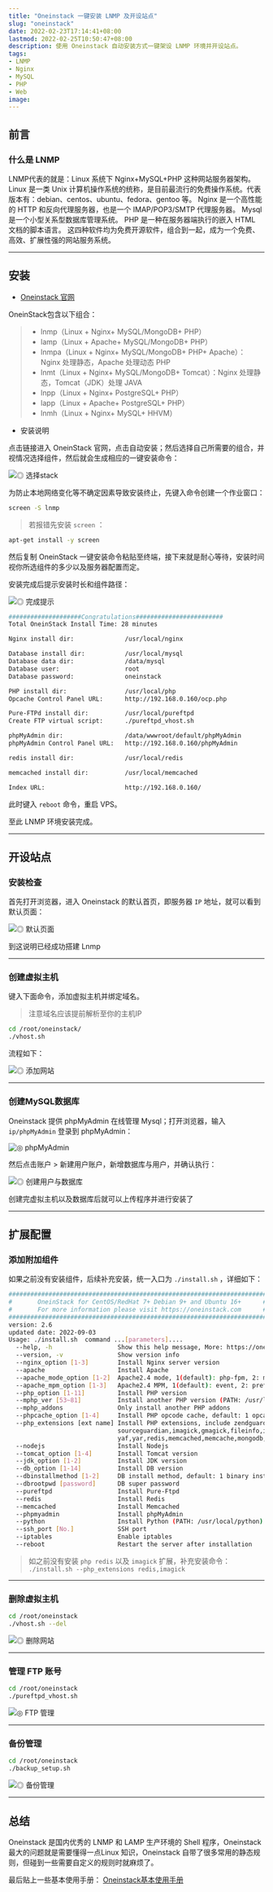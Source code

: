 ```yaml
---
title: "Oneinstack 一键安装 LNMP 及开设站点"
slug: "oneinstack"
date: 2022-02-23T17:14:41+08:00
lastmod: 2022-02-25T10:50:47+08:00
description: 使用 Oneinstack 自动安装方式一键架设 LNMP 环境并开设站点。
tags:
- LNMP
- Nginx
- MySQL
- PHP
- Web
image: 
---
```


## 前言

### 什么是 LNMP
LNMP代表的就是：Linux 系统下 Nginx+MySQL+PHP 这种网站服务器架构。
Linux 是一类 Unix 计算机操作系统的统称，是目前最流行的免费操作系统。代表版本有：debian、centos、ubuntu、fedora、gentoo 等。
Nginx 是一个高性能的 HTTP 和反向代理服务器，也是一个 IMAP/POP3/SMTP 代理服务器。
Mysql 是一个小型关系型数据库管理系统。
PHP 是一种在服务器端执行的嵌入 HTML 文档的脚本语言。
这四种软件均为免费开源软件，组合到一起，成为一个免费、高效、扩展性强的网站服务系统。

<!--more-->

---

## 安装

- [Oneinstack 官网](https://oneinstack.com)

OneinStack包含以下组合：

> - lnmp（Linux + Nginx+ MySQL/MongoDB+ PHP）
> - lamp（Linux + Apache+ MySQL/MongoDB+ PHP）
> - lnmpa（Linux + Nginx+ MySQL/MongoDB+ PHP+ Apache）：Nginx 处理静态，Apache 处理动态 PHP
> - lnmt（Linux + Nginx+ MySQL/MongoDB+ Tomcat）：Nginx 处理静态，Tomcat（JDK）处理 JAVA
> - lnpp（Linux + Nginx+ PostgreSQL+ PHP）
> - lapp（Linux + Apache+ PostgreSQL+ PHP）
> - lnmh（Linux + Nginx+ MySQL+ HHVM）

- 安装说明

点击链接进入 OneinStack 官网，点击自动安装；然后选择自己所需要的组合，并视情况选择组件，然后就会生成相应的一键安装命令：

![◎ 选择stack](instack1.jpg)

为防止本地网络变化等不确定因素导致安装终止，先键入命令创建一个作业窗口：

```bash
screen -S lnmp
```

> 若报错先安装 `screen` ：

```bash
apt-get install -y screen
```

然后复制 OneinStack 一键安装命令粘贴至终端，接下来就是耐心等待，安装时间视你所选组件的多少以及服务器配置而定。

安装完成后提示安装时长和组件路径：

![◎ 完成提示](instack2.jpg)

```bash
####################Congratulations########################
Total OneinStack Install Time: 28 minutes

Nginx install dir:              /usr/local/nginx

Database install dir:           /usr/local/mysql
Database data dir:              /data/mysql
Database user:                  root
Database password:              oneinstack

PHP install dir:                /usr/local/php
Opcache Control Panel URL:      http://192.168.0.160/ocp.php

Pure-FTPd install dir:          /usr/local/pureftpd
Create FTP virtual script:      ./pureftpd_vhost.sh

phpMyAdmin dir:                 /data/wwwroot/default/phpMyAdmin
phpMyAdmin Control Panel URL:   http://192.168.0.160/phpMyAdmin

redis install dir:              /usr/local/redis

memcached install dir:          /usr/local/memcached

Index URL:                      http://192.168.0.160/
```

此时键入 `reboot` 命令，重启 VPS。

至此 LNMP 环境安装完成。

---

## 开设站点

### 安装检查

首先打开浏览器，进入 Oneinstack 的默认首页，即服务器 `IP` 地址，就可以看到默认页面：

![◎ 默认页面](instack3.jpg)

到这说明已经成功搭建 Lnmp

---

### 创建虚拟主机

键入下面命令，添加虚拟主机并绑定域名。

> 注意域名应该提前解析至你的主机IP

```bash
cd /root/oneinstack/
./vhost.sh
```

流程如下：

![◎ 添加网站](instack4.png)

---

### 创建MySQL数据库

Oneinstack 提供 phpMyAdmin 在线管理 Mysql；打开浏览器，输入 `ip/phpMyAdmin` 登录到 phpMyAdmin：

![◎ phpMyAdmin](instack5.jpg)

然后点击账户 > 新建用户账户，新增数据库与用户，并确认执行：

![◎ 创建用户与数据库](instack6.jpg)

创建完虚拟主机以及数据库后就可以上传程序并进行安装了

---

## 扩展配置

### 添加附加组件

如果之前没有安装组件，后续补充安装，统一入口为 `./install.sh` ，详细如下：

```bash
#######################################################################
#       OneinStack for CentOS/RedHat 7+ Debian 9+ and Ubuntu 16+      #
#       For more information please visit https://oneinstack.com      #
#######################################################################
version: 2.6
updated date: 2022-09-03
Usage: ./install.sh  command ...[parameters]....
  --help, -h                  Show this help message, More: https://oneinstack.com/auto
  --version, -v               Show version info
  --nginx_option [1-3]        Install Nginx server version
  --apache                    Install Apache
  --apache_mode_option [1-2]  Apache2.4 mode, 1(default): php-fpm, 2: mod_php
  --apache_mpm_option [1-3]   Apache2.4 MPM, 1(default): event, 2: prefork, 3: worker
  --php_option [1-11]         Install PHP version
  --mphp_ver [53~81]          Install another PHP version (PATH: /usr/local/php${mphp_ver})
  --mphp_addons               Only install another PHP addons
  --phpcache_option [1-4]     Install PHP opcode cache, default: 1 opcache
  --php_extensions [ext name] Install PHP extensions, include zendguardloader,ioncube,
                              sourceguardian,imagick,gmagick,fileinfo,imap,ldap,calendar,phalcon,
                              yaf,yar,redis,memcached,memcache,mongodb,swoole,xdebug
  --nodejs                    Install Nodejs
  --tomcat_option [1-4]       Install Tomcat version
  --jdk_option [1-2]          Install JDK version
  --db_option [1-14]          Install DB version
  --dbinstallmethod [1-2]     DB install method, default: 1 binary install
  --dbrootpwd [password]      DB super password
  --pureftpd                  Install Pure-Ftpd
  --redis                     Install Redis
  --memcached                 Install Memcached
  --phpmyadmin                Install phpMyAdmin
  --python                    Install Python (PATH: /usr/local/python)
  --ssh_port [No.]            SSH port
  --iptables                  Enable iptables
  --reboot                    Restart the server after installation
```

> 如之前没有安装 `php redis` 以及 `imagick` 扩展，补充安装命令： `./install.sh --php_extensions redis,imagick`

---

### 删除虚拟主机

```bash
cd /root/oneinstack
./vhost.sh --del
```

![◎ 删除网站](instack7.png)

---

### 管理 FTP 账号

```bash
cd /root/oneinstack
./pureftpd_vhost.sh
```

![◎ FTP 管理](instack8.png)

---

### 备份管理

```bash
cd /root/oneinstack
./backup_setup.sh
```

![◎ 备份管理](instack9.png)

---

## 总结

Oneinstack 是国内优秀的 LNMP 和 LAMP 生产环境的 Shell 程序，Oneinstack 最大的问题就是需要懂得一点Linux 知识，Oneinstack 自带了很多常用的静态规则，但碰到一些需要自定义的规则时就麻烦了。

最后贴上一些基本使用手册： [Oneinstack基本使用手册](https://oneinstack.com/install/)